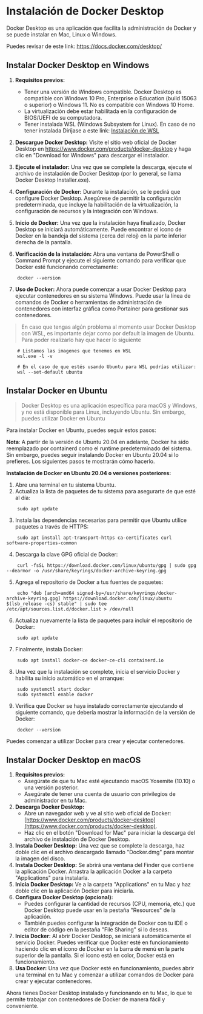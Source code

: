 # Instalación de Docker Desktop
Docker Desktop es una aplicación que facilita la administración de Docker y se puede instalar en Mac, Linux o Windows. 

Puedes revisar de este link:
https://docs.docker.com/desktop/

## Instalar Docker Desktop en Windows


1. **Requisitos previos:**
    - Tener una versión de Windows compatible. Docker Desktop es compatible con Windows 10 Pro, Enterprise o Education (build 15063 o superior) o Windows 11. No es compatible con Windows 10 Home.
    - La virtualización debe estar habilitada en la configuración de BIOS/UEFI de su computadora.
    - Tener instalada WSL (Windows Subsystem for Linux). En caso de no tener instalada Diríjase a este link: [Instalación de WSL](guia-instalacion-wsl.md)

 2. **Descargue Docker Desktop:**
Visite el sitio web oficial de Docker Desktop en https://www.docker.com/products/docker-desktop y haga clic en "Download for Windows" para descargar el instalador.

 3. **Ejecute el instalador:**
Una vez que se complete la descarga, ejecute el archivo de instalación de Docker Desktop (por lo general, se llama Docker Desktop Installer.exe).

 4. **Configuración de Docker:**
Durante la instalación, se le pedirá que configure Docker Desktop. Asegúrese de permitir la configuración predeterminada, que incluye la habilitación de la virtualización, la configuración de recursos y la integración con Windows.

 5. **Inicio de Docker:**
Una vez que la instalación haya finalizado, Docker Desktop se iniciará automáticamente. Puede encontrar el icono de Docker en la bandeja del sistema (cerca del reloj) en la parte inferior derecha de la pantalla.

 6. **Verificación de la instalación:**
Abra una ventana de PowerShell o Command Prompt y ejecute el siguiente comando para verificar que Docker esté funcionando correctamente:
```shell
    docker --version
```

 7. **Uso de Docker:**
Ahora puede comenzar a usar Docker Desktop para ejecutar contenedores en su sistema Windows. Puede usar la línea de comandos de Docker o herramientas de administración de contenedores con interfaz gráfica como Portainer para gestionar sus contenedores.

> En caso que tengas algún problema al momento usar Docker Desktop con WSL, 
> es importante dejar como por default la imagen de Ubuntu. Para poder realizarlo hay que hacer lo siguiente

```shell
    # Listamos las imagenes que tenemos en WSL
    wsl.exe -l -v

    # En el caso de que estés usando Ubuntu para WSL podrías utilizar:
    wsl --set-default ubuntu
```

## Instalar Docker en Ubuntu

> Docker Desktop es una aplicación específica para macOS y Windows, y no
> está disponible para Linux, incluyendo Ubuntu. Sin embargo, puedes
> utilizar Docker en Ubuntu

Para instalar Docker en Ubuntu, puedes seguir estos pasos:

**Nota**: A partir de la versión de Ubuntu 20.04 en adelante, Docker ha sido reemplazado por containerd como el runtime predeterminado del sistema. Sin embargo, puedes seguir instalando Docker en Ubuntu 20.04 si lo prefieres. Los siguientes pasos te mostrarán cómo hacerlo.

**Instalación de Docker en Ubuntu 20.04 o versiones posteriores:**

1.  Abre una terminal en tu sistema Ubuntu. 
2.  Actualiza la lista de paquetes de tu sistema para asegurarte de que esté al día:
```shell
    sudo apt update
```
3.  Instala las dependencias necesarias para permitir que Ubuntu utilice paquetes a través de HTTPS:
```shell
    sudo apt install apt-transport-https ca-certificates curl software-properties-common
```
4.  Descarga la clave GPG oficial de Docker:
```shell
    curl -fsSL https://download.docker.com/linux/ubuntu/gpg | sudo gpg --dearmor -o /usr/share/keyrings/docker-archive-keyring.gpg
```
5.  Agrega el repositorio de Docker a tus fuentes de paquetes:
```shell
    echo "deb [arch=amd64 signed-by=/usr/share/keyrings/docker-archive-keyring.gpg] https://download.docker.com/linux/ubuntu $(lsb_release -cs) stable" | sudo tee /etc/apt/sources.list.d/docker.list > /dev/null
```
6.  Actualiza nuevamente la lista de paquetes para incluir el repositorio de Docker:
```shell
    sudo apt update
```
7.  Finalmente, instala Docker:
```shell
    sudo apt install docker-ce docker-ce-cli containerd.io
```
8.  Una vez que la instalación se complete, inicia el servicio Docker y habilita su inicio automático en el arranque:
```shell
    sudo systemctl start docker
    sudo systemctl enable docker
```
9.  Verifica que Docker se haya instalado correctamente ejecutando el siguiente comando, que debería mostrar la información de la versión de Docker:
```shell
    docker --version
```

Puedes comenzar a utilizar Docker para crear y ejecutar contenedores.

## Instalar Docker Desktop en macOS

1.  **Requisitos previos:**
    -   Asegúrate de que tu Mac esté ejecutando macOS Yosemite (10.10) o una versión posterior.
    -   Asegúrate de tener una cuenta de usuario con privilegios de administrador en tu Mac.
2.  **Descarga Docker Desktop:**
    -   Abre un navegador web y ve al sitio web oficial de Docker: [https://www.docker.com/products/docker-desktop](https://www.docker.com/products/docker-desktop).
    -   Haz clic en el botón "Download for Mac" para iniciar la descarga del archivo de instalación de Docker Desktop.
3.  **Instala Docker Desktop:**
 Una vez que se complete la descarga, haz doble clic en el archivo descargado llamado "Docker.dmg" para montar la imagen del disco.
4.  **Instala Docker Desktop:**
Se abrirá una ventana del Finder que contiene la aplicación Docker. Arrastra la aplicación Docker a la carpeta "Applications" para instalarla.
5.  **Inicia Docker Desktop:**
Ve a la carpeta "Applications" en tu Mac y haz doble clic en la aplicación Docker para iniciarla.
6.  **Configura Docker Desktop (opcional):**
    -   Puedes configurar la cantidad de recursos (CPU, memoria, etc.) que Docker Desktop puede usar en la pestaña "Resources" de la aplicación.
    -   También puedes configurar la integración de Docker con tu IDE o editor de código en la pestaña "File Sharing" si lo deseas.
7.  **Inicia Docker:**
 Al abrir Docker Desktop, se iniciará automáticamente el servicio Docker. Puedes verificar que Docker esté en funcionamiento haciendo clic en el icono de Docker en la barra de menú en la parte superior de la pantalla. Si el icono está en color, Docker está en funcionamiento.
8.  **Usa Docker:**
Una vez que Docker esté en funcionamiento, puedes abrir una terminal en tu Mac y comenzar a utilizar comandos de Docker para crear y ejecutar contenedores.

Ahora tienes Docker Desktop instalado y funcionando en tu Mac, lo que te permite trabajar con contenedores de Docker de manera fácil y conveniente.
